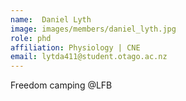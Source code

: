```yaml
---
name:  Daniel Lyth
image: images/members/daniel_lyth.jpg
role: phd
affiliation: Physiology | CNE
email: lytda411@student.otago.ac.nz
---
```


Freedom camping @LFB
